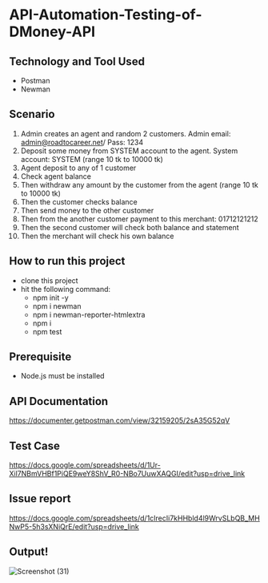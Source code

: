 # API-Automation-Testing-of-DMoney-API

## Technology and Tool Used
- Postman
- Newman

## Scenario
1. Admin creates an agent and random 2 customers. Admin email: admin@roadtocareer.net/ Pass: 1234
2. Deposit some money from SYSTEM account to the agent. System account: SYSTEM (range 10 tk to 10000 tk)
3. Agent deposit to any of 1 customer
4. Check agent balance
5. Then withdraw any amount by the customer from the agent (range 10 tk to 10000 tk)
6. Then the customer checks balance
7. Then send money to the other customer
8. Then from the another customer payment to this merchant: 01712121212
9. Then the second customer will check both balance and statement
10. Then the merchant will check his own balance

## How to run this project
- clone this project
- hit the following command:
  - npm init -y 
  - npm i newman 
  - npm i newman-reporter-htmlextra 
  - npm i 
  - npm test 

## Prerequisite
- Node.js must be installed

## API Documentation
https://documenter.getpostman.com/view/32159205/2sA35G52qV

## Test Case
https://docs.google.com/spreadsheets/d/1Ur-Xil7NBmVHBf1PiQE9weY8ShV_R0-NBo7UuwXAQGI/edit?usp=drive_link

## Issue report
https://docs.google.com/spreadsheets/d/1cIrecIi7kHHbld4l9WrvSLbQB_MHNwP5-5h3sXNiQrE/edit?usp=drive_link

## Output!
![Screenshot (31)](https://drive.google.com/file/d/1qyBXVSc2BVH7rxmdpKR0xm9rZlK9_ynw/view?usp=drive_link)
